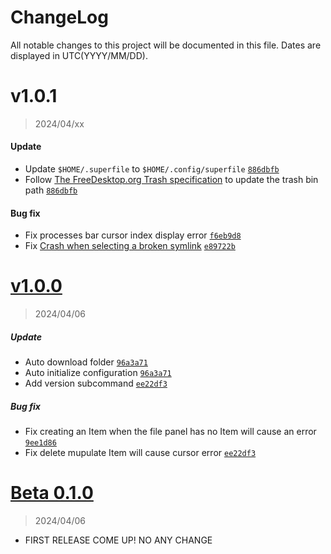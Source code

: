# ChangeLog

All notable changes to this project will be documented in this file. Dates are displayed in UTC(YYYY/MM/DD).

# v1.0.1

> 2024/04/xx

#### Update

- Update `$HOME/.superfile` to `$HOME/.config/superfile` [`886dbfb`](https://github.com/MHNightCat/superfile/commit/886dbfb276407db36e9fb7369ec31053e7aabcf4)
- Follow [The FreeDesktop.org Trash specification](https://specifications.freedesktop.org/trash-spec/trashspec-1.0.html) to update the trash bin path [`886dbfb`](https://github.com/MHNightCat/superfile/commit/886dbfb276407db36e9fb7369ec31053e7aabcf4)

#### Bug fix

- Fix processes bar cursor index display error [`f6eb9d8`](https://github.com/MHNightCat/superfile/commit/f6eb9d879f9f7ef31859e3f84c8792e2f0fc543a)
- Fix [Crash when selecting a broken symlink](https://github.com/MHNightCat/superfile/issues/9) [`e89722b`](https://github.com/MHNightCat/superfile/commit/e89722b3717cc669c2e14bb310d1b96c1727b63f)

# [**v1.0.0**](https://github.com/MHNightCat/superfile/releases/tag/v1.0.0)

> 2024/04/06

##### Update

- Auto download folder [`96a3a71`](https://github.com/MHNightCat/superfile/commit/96a3a7108eb7c4327bad3424ed55e472ec78049f)
- Auto initialize configuration [`96a3a71`](https://github.com/MHNightCat/superfile/commit/96a3a7108eb7c4327bad3424ed55e472ec78049f)
- Add version subcommand [`ee22df3`](https://github.com/MHNightCat/superfile/commit/ee22df3c7700adddb859ada8623f6c8b038e8087)

##### Bug fix

- Fix creating an Item when the file panel has no Item will cause an error [`9ee1d86`](https://github.com/MHNightCat/superfile/commit/9ee1d860192182803d408c5046ca9f5255121698)
- Fix delete mupulate Item will cause cursor error [`ee22df3`](https://github.com/MHNightCat/superfile/commit/ee22df3c7700adddb859ada8623f6c8b038e8087)

# [**Beta 0.1.0**](https://github.com/MHNightCat/superfile/releases/tag/v0.1.0-beta)

> 2024/04/06

- FIRST RELEASE COME UP! NO ANY CHANGE

